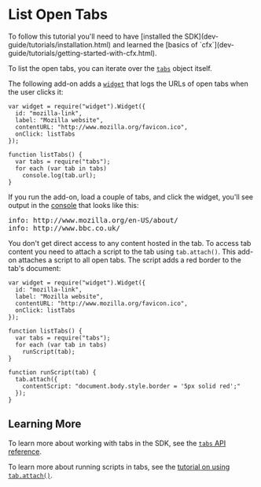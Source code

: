 <!-- This Source Code Form is subject to the terms of the Mozilla Public
   - License, v. 2.0. If a copy of the MPL was not distributed with this
   - file, You can obtain one at http://mozilla.org/MPL/2.0/. -->

# List Open Tabs #

<span class="aside">
To follow this tutorial you'll need to have
[installed the SDK](dev-guide/tutorials/installation.html)
and learned the
[basics of `cfx`](dev-guide/tutorials/getting-started-with-cfx.html).
</span>

To list the open tabs, you can iterate over the
[`tabs`](modules/sdk/tabs.html) object itself.

The following add-on adds a
[`widget`](modules/sdk/widget.html) that logs
the URLs of open tabs when the user clicks it:

    var widget = require("widget").Widget({
      id: "mozilla-link",
      label: "Mozilla website",
      contentURL: "http://www.mozilla.org/favicon.ico",
      onClick: listTabs
    });

    function listTabs() {
      var tabs = require("tabs");
      for each (var tab in tabs)
        console.log(tab.url);
    }

If you run the add-on, load a couple of tabs, and click the
widget, you'll see output in the
[console](dev-guide/console.html) that looks like this:

<pre>
info: http://www.mozilla.org/en-US/about/
info: http://www.bbc.co.uk/
</pre>

You don't get direct access to any content hosted in the tab.
To access tab content you need to attach a script to the tab
using `tab.attach()`. This add-on attaches a script to all open
tabs. The script adds a red border to the tab's document:

    var widget = require("widget").Widget({
      id: "mozilla-link",
      label: "Mozilla website",
      contentURL: "http://www.mozilla.org/favicon.ico",
      onClick: listTabs
    });

    function listTabs() {
      var tabs = require("tabs");
      for each (var tab in tabs)
        runScript(tab);
    }

    function runScript(tab) {
      tab.attach({
        contentScript: "document.body.style.border = '5px solid red';"
      });
    }

## Learning More ##

To learn more about working with tabs in the SDK, see the
[`tabs` API reference](modules/sdk/tabs.html).

To learn more about running scripts in tabs, see the
[tutorial on using `tab.attach()`](dev-guide/tutorials/modifying-web-pages-tab.html).
